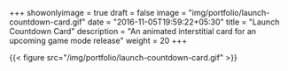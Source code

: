 +++
showonlyimage = true
draft = false
image = "img/portfolio/launch-countdown-card.gif"
date = "2016-11-05T19:59:22+05:30"
title = "Launch Countdown Card"
description = "An animated interstitial card for an upcoming game mode release"
weight = 20
+++

{{< figure src="/img/portfolio/launch-countdown-card.gif" >}}
